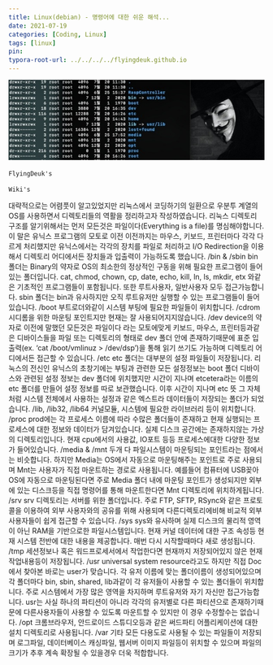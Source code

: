 ```yaml
---
title: Linux(debian) - 명령어에 대한 쉬운 해석...
date: 2021-07-19
categories: [Coding, Linux]
tags: [linux]
pin:
typora-root-url: ../../../../flyingdeuk.github.io
---
```



![command](/img/coding/linux/command.jpg)

`FlyingDeuk's`
>

`Wiki's`
>
대략적으로는 어렴풋이 알고있었지만 리눅스에서 코딩하기의 일환으로 우분투 계열의 OS를 사용하면서 디렉토리들의 역활을 정리하고자 작성하였습니다.
리눅스 디렉토리 구조를 알기위해서는 먼저 모든것은 파일이다(Everything is a file)를 명심해야합니다. 이 말은 유닉스 프로그램의 모토로 이전 이전까지는 마우스, 키보드, 프린터마다 각각 다르게 처리했지만 유닉스에서는 각각의 장치를 파일로 처리하고 I/O Redirection을 이용해서 디렉토리 어디에서든 장치들과 입출력이 가능하도록 했습니다.
/bin & /sbin
bin폴더는 Binary의 약자로 OS의 최소한의 정상적인 구동을 위해 필요한 프로그램이 들어있는 폴더입니다. cat, chmod, chown, cp, date, echo, kill, ln, ls, mkdir, etx 와같은 기초적인 프로그램들이 포함됩니다. 또한 루트사용자, 일반사용자 모두 접근가능합니다.
sbin 폴더는 bin과 유사하지만 오직 루트유저만 실행할 수 있는 프로그램들이 들어있습니다.
/boot
부트로더와같이 시스템 부팅에 필요한 파일들이 위치합니다.
/cdrom
시디롬을 위한 마운팅 포인트지만 현재는 잘 사용되어지지않습니다.
/dev
device의 약자로 이전에 말했던 모든것은 파일이다 라는 모토에맞게 키보드, 마우스, 프린터등과같은 디바이스들을 파일 또는 디렉토리의 형태로 dev 폴더 안에 존재하기때문에 표준 입출력(ex. ‘cat /boot/vmlinuz > /dev/dsp’)을 통해 읽기 쓰기도 가능하며 디렉토리 어디에서든 접근할 수 있습니다.
/etc
etc 폴더는 대부분의 설정 파일들이 저장됩니다. 리눅스의 전신인 유닉스의 초창기에는 부팅과 관련한 모든 설정정보는 boot 폴더 디바이스와 관련된 설정 정보는 dev 폴더에 위치했지만 시간이 지나며 etcetera라는 이름의 etc 폴더를 만들어 설정 정보를 따로 보관했습니다. 이후 시간이 지나며 etc 뜻 그 자체처럼 시스템 전체에서 사용하는 설정과 같은 엑스트라 데이터들이 저장되는 폴더가 되었습니다.
/lib, /lib32, /lib64
커널모듈, 시스템에 필요한 라이브러리 등이 위치합니다.
/proc
prod에는 각 프로세스 이름에 따라 수많은 폴더들이 존재하고 현재 실행되는 프로세스에 대한 정보와 데이터가 담겨있습니다. 실제 디스크 공간에는 존재하지않는 가상의 디렉토리입니다. 현재 cpu에서의 사용값, IO포트 등등 프로세스에대한 다양한 정보가 들어있습니다.
/media & /mnt
두개 다 파일시스템이 마운팅되는 포인트라는 점에서는 비슷합니다. 하지만 Media는 OS에서 자동으로 마운팅해주는 포인트로 주로 사용되며 Mnt는 사용자가 직접 마운트하는 경로로 사용됩니다. 예를들어 컴퓨터에 USB꽂아 OS에 자동으로 마운팅된다면 주로 Media 폴더 내에 마운팅 포인트가 생성되지만 외부에 있는 디스크등을 직접 명령어를 통해 마운트한다면 Mnt 디렉토리에 위치하게됩니다.
/srv
srv 디렉토리는 서버를 위한 폴더입니다. 주로 FTP, SFTP, RSync와 같은 프로토콜을 이용하여 외부 사용자와의 공유를 위해 사용되며 다른디렉토리에비해 비교적 외부 사용자들이 쉽게 접근할 수 있습니다.
/sys
sys와 유사하며 실제 디스크의 물리적 영역이 아닌 RAM을 기반으로한 파일시스템입니다. 현재 커널 데이터에 대한 구조 속성등 현재 시스템 전반에 대한 내용을 제공합니다. 매번 다시 시작할때마다 새로 생성됩니다.
/tmp
세션정보나 혹은 워드프로세서에서 작업한다면 현재까지 저장되어있지 않은 현재 작업내용등이 저장됩니다.
/usr
universal system resource라고도 하지만 직접 Doc에서 찾아본 바로는 user가 맞습니다. 각 유저 이름에 맞는 폴더이름이 생성되어있으며 각 폴더마다 bin, sbin, shared, lib과같이 각 유저들이 사용할 수 있는 폴더들이 위치합니다. 주로 시스템에서 가장 많은 영역을 차지하며 루트유저와 자기 자신만 접근가능합니다. usr는 사실 하나의 파티션이 아니라 각각의 유저별로 다른 파티션으로 존재하기때문에 다른사용자들이 사용할 수 있도록 마운트할 수 있지만 이 경우 수정할수는 없습니다.
/opt
크롬브라우저, 안드로이드 스튜디오등과 같은 써드파티 어플리케이션에 대한 설치 디렉토리로 사용됩니다.
/var
기타 모든 다용도로 사용될 수 있는 파일들이 저장되며 로그파일, 데이터베이스 캐싱파일, 웹서버 이미지 파일등이 위치할 수 있으며 파일의 크기가 추후 계속 확장될 수 있을경우 더욱 적합합니다.
